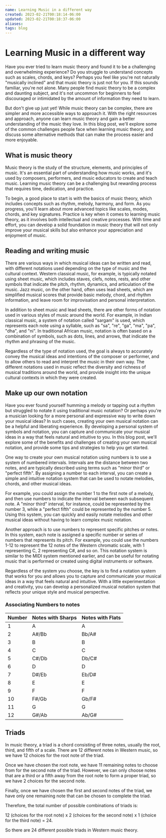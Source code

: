 ```yaml
---
name: Learning Music in a different way
created: 2023-02-21T00:18:14-06:00
updated: 2023-02-21T00:18:37-06:00
aliases: 
tags: blog
---
```

# Learning Music in a different way

Have you ever tried to learn music theory and found it to be a challenging and overwhelming experience? Do you struggle to understand concepts such as scales, chords, and keys? Perhaps you feel like you're not naturally "musically inclined" and that music theory is just not for you. If this sounds familiar, you're not alone. Many people find music theory to be a complex and daunting subject, and it's not uncommon for beginners to feel discouraged or intimidated by the amount of information they need to learn.

But don't give up just yet! While music theory can be complex, there are simpler and more accessible ways to approach it. With the right resources and approach, anyone can learn music theory and gain a better understanding of the music they love. In this blog post, we'll explore some of the common challenges people face when learning music theory, and discuss some alternative methods that can make the process easier and more enjoyable.

## What is music theory

Music theory is the study of the structure, elements, and principles of music. It's an essential part of understanding how music works, and it's used by composers, performers, and music educators to create and teach music. Learning music theory can be a challenging but rewarding process that requires time, dedication, and practice.

To begin, a good place to start is with the basics of music theory, which includes concepts such as rhythm, melody, harmony, and form. As you progress, you'll learn about more advanced topics like scales, modes, chords, and key signatures. Practice is key when it comes to learning music theory, as it involves both intellectual and creative processes. With time and effort, you can develop a solid foundation in music theory that will not only improve your musical skills but also enhance your appreciation and enjoyment of music.

## Reading and writing music

There are various ways in which musical ideas can be written and read, with different notations used depending on the type of music and the cultural context. Western classical music, for example, is typically notated using sheet music, which includes staves, clefs, notes, rests, and other symbols that indicate the pitch, rhythm, dynamics, and articulation of the music. Jazz music, on the other hand, often uses lead sheets, which are simplified musical scores that provide basic melody, chord, and rhythm information, and leave room for improvisation and personal interpretation.

In addition to sheet music and lead sheets, there are other forms of notation used in various styles of music around the world. For example, in Indian classical music, a system of notation called "sargam" is used, which represents each note using a syllable, such as "sa", "re", "ga", "ma", "pa", "dha", and "ni". In traditional African music, notation is often based on a combination of symbols, such as dots, lines, and arrows, that indicate the rhythm and phrasing of the music.

Regardless of the type of notation used, the goal is always to accurately convey the musical ideas and intentions of the composer or performer, and to allow others to read and interpret the music in their own way. The different notations used in music reflect the diversity and richness of musical traditions around the world, and provide insight into the unique cultural contexts in which they were created.

## Make up our own notation

Have you ever found yourself humming a melody or tapping out a rhythm but struggled to notate it using traditional music notation? Or perhaps you're a musician looking for a more personal and expressive way to write down your musical ideas? In such cases, creating your own musical notation can be a helpful and liberating experience. By developing a personal system of symbols and notation, you can capture and communicate your musical ideas in a way that feels natural and intuitive to you. In this blog post, we'll explore some of the benefits and challenges of creating your own musical notation, and provide some tips and strategies to help you get started.

One way to create your own musical notation using numbers is to use a system of numbered intervals. Intervals are the distance between two notes, and are typically described using terms such as "minor third" or "perfect fifth". By assigning a number to each interval, you can create a simple and intuitive notation system that can be used to notate melodies, chords, and other musical ideas.

For example, you could assign the number 1 to the first note of a melody, and then use numbers to indicate the interval between each subsequent note. A "minor third" interval, for instance, could be represented by the number 3, while a "perfect fifth" could be represented by the number 5. Using this system, you can quickly and easily notate melodies and other musical ideas without having to learn complex music notation.

Another approach is to use numbers to represent specific pitches or notes. In this system, each note is assigned a specific number or series of numbers that represents its pitch. For example, you could use the numbers 1-12 to represent the 12 notes of the Western chromatic scale, with 1 representing C, 2 representing C#, and so on. This notation system is similar to the MIDI system mentioned earlier, and can be useful for notating music that is performed or created using digital instruments or software.

Regardless of the system you choose, the key is to find a notation system that works for you and allows you to capture and communicate your musical ideas in a way that feels natural and intuitive. With a little experimentation and creativity, you can develop a personalized musical notation system that reflects your unique style and musical perspective.

### Associating Numbers to notes 

| Number | Notes with Sharps | Notes with Flats |
| --- | --- | --- |
| 1   | A   | A   |
| 2   | A#/Bb   | Bb/A# |
| 3   | B   | B   |
| 4   | C   | C   |
| 5   | C#/Db   | Db/C# |
| 6   | D   | D   |
| 7   | D#/Eb   | Eb/D# |
| 8   | E   | E   |
| 9   | F   | F   |
| 10  | F#/Gb   | Gb/F# |
| 11  | G   | G   |
| 12  | G#/Ab   | Ab/G# |

## Triads

In music theory, a triad is a chord consisting of three notes, usually the root, third, and fifth of a scale. There are 12 different notes in Western music, so we have 12 choices for the root note of the triad.

Once we have chosen the root note, we have 11 remaining notes to choose from for the second note of the triad. However, we can only choose notes that are a third or a fifth away from the root note to form a proper triad, so we have 2 choices for the second note.

Finally, once we have chosen the first and second notes of the triad, we have only one remaining note that can be chosen to complete the triad.

Therefore, the total number of possible combinations of triads is:

12 (choices for the root note) x 2 (choices for the second note) x 1 (choice for the third note) = 24.

So there are 24 different possible triads in Western music theory.


